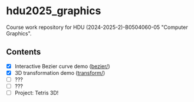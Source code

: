 # hdu2025_graphics

Course work repository for HDU (2024-2025-2)-B0504060-05 "Computer Graphics".

## Contents

* [x] Interactive Bezier curve demo ([bezier/](bezier/))
* [x] 3D transformation demo ([transform/](transform/))
* [ ] ???
* [ ] ???
* [ ] Project: Tetris 3D!
